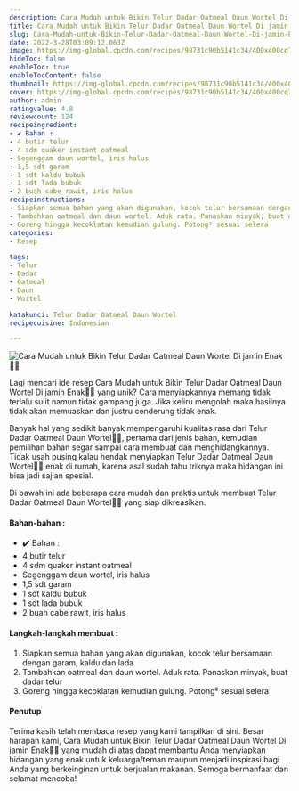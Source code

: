```yaml
---
description: Cara Mudah untuk Bikin Telur Dadar Oatmeal Daun Wortel Di jamin Enak"
title: Cara Mudah untuk Bikin Telur Dadar Oatmeal Daun Wortel Di jamin Enak
slug: Cara-Mudah-untuk-Bikin-Telur-Dadar-Oatmeal-Daun-Wortel-Di-jamin-Enak
date: 2022-3-28T03:09:12.063Z
image: https://img-global.cpcdn.com/recipes/98731c90b5141c34/400x400cq70/photo.jpg
hideToc: false
enableToc: true
enableTocContent: false
thumbnail: https://img-global.cpcdn.com/recipes/98731c90b5141c34/400x400cq70/photo.jpg
cover: https://img-global.cpcdn.com/recipes/98731c90b5141c34/400x400cq70/photo.jpg
author: admin
ratingvalue: 4.8
reviewcount: 124
recipeingredient:
- ✔️ Bahan :
- 4 butir telur
- 4 sdm quaker instant oatmeal
- Segenggam daun wortel, iris halus
- 1,5 sdt garam
- 1 sdt kaldu bubuk
- 1 sdt lada bubuk
- 2 buah cabe rawit, iris halus
recipeinstructions:
- Siapkan semua bahan yang akan digunakan, kocok telur bersamaan dengan garam, kaldu dan lada
- Tambahkan oatmeal dan daun wortel. Aduk rata. Panaskan minyak, buat dadar telur
- Goreng hingga kecoklatan kemudian gulung. Potong² sesuai selera
categories:
- Resep

tags:
- Telur
- Dadar
- Oatmeal
- Daun
- Wortel

katakunci: Telur Dadar Oatmeal Daun Wortel
recipecuisine: Indonesian

---
```


![Cara Mudah untuk Bikin Telur Dadar Oatmeal Daun Wortel Di jamin Enak👩‍🍳](https://img-global.cpcdn.com/recipes/98731c90b5141c34/400x400cq70/photo.jpg)

Lagi mencari ide resep Cara Mudah untuk Bikin Telur Dadar Oatmeal Daun Wortel Di jamin Enak👩‍🍳 yang unik? Cara menyiapkannya memang tidak terlalu sulit namun tidak gampang juga. Jika keliru mengolah maka hasilnya tidak akan memuaskan dan justru cenderung tidak enak.

Banyak hal yang sedikit banyak mempengaruhi kualitas rasa dari Telur Dadar Oatmeal Daun Wortel👩‍🍳, pertama dari jenis bahan, kemudian pemilihan bahan segar sampai cara membuat dan menghidangkannya. Tidak usah pusing kalau hendak menyiapkan Telur Dadar Oatmeal Daun Wortel👩‍🍳 enak di rumah, karena asal sudah tahu triknya maka hidangan ini bisa jadi sajian spesial.

Di bawah ini ada beberapa cara mudah dan praktis untuk membuat Telur Dadar Oatmeal Daun Wortel👩‍🍳 yang siap dikreasikan.

<!--inarticleads1-->

#### Bahan-bahan :

- ✔️ Bahan :
- 4 butir telur
- 4 sdm quaker instant oatmeal
- Segenggam daun wortel, iris halus
- 1,5 sdt garam
- 1 sdt kaldu bubuk
- 1 sdt lada bubuk
- 2 buah cabe rawit, iris halus

<!--inarticleads2-->

#### Langkah-langkah membuat :

1. Siapkan semua bahan yang akan digunakan, kocok telur bersamaan dengan garam, kaldu dan lada
1. Tambahkan oatmeal dan daun wortel. Aduk rata. Panaskan minyak, buat dadar telur
1. Goreng hingga kecoklatan kemudian gulung. Potong² sesuai selera

#### Penutup

Terima kasih telah membaca resep yang kami tampilkan di sini. Besar harapan kami, Cara Mudah untuk Bikin Telur Dadar Oatmeal Daun Wortel Di jamin Enak👩‍🍳 yang mudah di atas dapat membantu Anda menyiapkan hidangan yang enak untuk keluarga/teman maupun menjadi inspirasi bagi Anda yang berkeinginan untuk berjualan makanan. Semoga bermanfaat dan selamat mencoba!